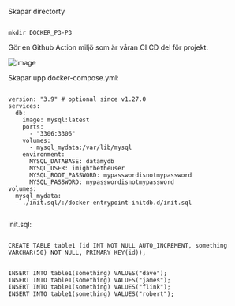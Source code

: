 Skapar directorty

```

mkdir DOCKER_P3-P3

```

Gör en Github Action miljö som är våran CI CD del för projekt.

![image](https://user-images.githubusercontent.com/42642927/140624016-9df9487f-7cc7-4cb9-a966-3bd1027ecaff.png)






Skapar upp docker-compose.yml:

```

version: "3.9" # optional since v1.27.0
services:
  db:
    image: mysql:latest
    ports:
      - "3306:3306"
    volumes:
      - mysql_mydata:/var/lib/mysql
    environment:
      MYSQL_DATABASE: datamydb
      MYSQL_USER: imightbetheuser
      MYSQL_ROOT_PASSWORD: mypasswordisnotmypassword
      MYSQL_PASSWORD: mypasswordisnotmypassword
volumes:
  mysql_mydata:
  - ./init.sql/:/docker-entrypoint-initdb.d/init.sql
  
```

init.sql:

```

CREATE TABLE table1 (id INT NOT NULL AUTO_INCREMENT, something VARCHAR(50) NOT NULL, PRIMARY KEY(id));
 

INSERT INTO table1(something) VALUES("dave");
INSERT INTO table1(something) VALUES("james");
INSERT INTO table1(something) VALUES("flink");
INSERT INTO table1(something) VALUES("robert"); 

```
